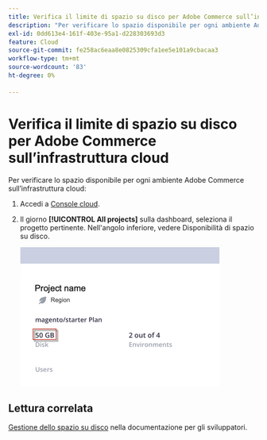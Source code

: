 ```yaml
---
title: Verifica il limite di spazio su disco per Adobe Commerce sull’infrastruttura cloud
description: "Per verificare lo spazio disponibile per ogni ambiente Adobe Commerce sull’infrastruttura cloud:"
exl-id: 0dd613e4-161f-403e-95a1-d228303693d3
feature: Cloud
source-git-commit: fe258ac6eaa8e0825309cfa1ee5e101a9cbacaa3
workflow-type: tm+mt
source-wordcount: '83'
ht-degree: 0%

---
```


# Verifica il limite di spazio su disco per Adobe Commerce sull’infrastruttura cloud

Per verificare lo spazio disponibile per ogni ambiente Adobe Commerce sull’infrastruttura cloud:

1. Accedi a [Console cloud](https://console.adobecommerce.com).
1. Il giorno **[!UICONTROL All projects]** sulla dashboard, seleziona il progetto pertinente. Nell&#39;angolo inferiore, vedere Disponibilità di spazio su disco.

   ![project_space.png](/help/how-to/general/assets/project_space.png)

## Lettura correlata

[Gestione dello spazio su disco](https://devdocs.magento.com/cloud/project/manage-disk-space.html) nella documentazione per gli sviluppatori.
